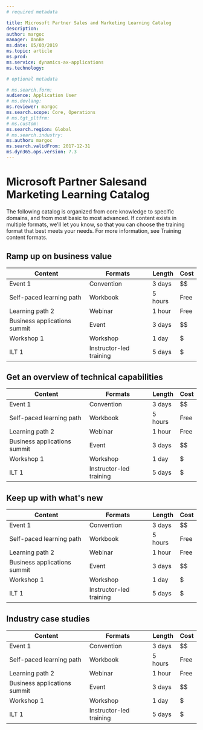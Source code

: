 ```yaml
---
# required metadata

title: Microsoft Partner Sales and Marketing Learning Catalog
description: 
author: margoc
manager: AnnBe
ms.date: 05/03/2019
ms.topic: article
ms.prod: 
ms.service: dynamics-ax-applications
ms.technology: 

# optional metadata

# ms.search.form:  
audience: Application User
# ms.devlang: 
ms.reviewer: margoc
ms.search.scope: Core, Operations
# ms.tgt_pltfrm: 
# ms.custom: 
ms.search.region: Global
# ms.search.industry: 
ms.author: margoc
ms.search.validFrom: 2017-12-31 
ms.dyn365.ops.version: 7.3
---
```


# Microsoft Partner Salesand Marketing Learning Catalog

The following catalog is organized from core knowledge to specific domains, and from most basic to most advanced. If content exists in multiple formats, we'll let you know, so that you can choose the training format that best meets your needs. For more information, see Training content formats. 

## Ramp up on business value

| Content                                                                                                      | Formats                 | Length | Cost |
|--------------------------------------------------------------------------------------------------------------|-------------------------|--------|------|
| Event 1                                                                                              |  Convention                       | 3 days       | $$     |
| Self-paced learning path                                                                                     | Workbook         | 5 hours  | Free      |
| Learning path 2                                                                                              | Webinar                 | 1 hour | Free |
| Business applications summit                                                                                 | Event                   |  3 days      | $$     |
| Workshop 1                                                                                                   | Workshop                | 1 day  | $    |
| ILT 1                                                                                                        | Instructor-led training | 5 days | $    |

## Get an overview of technical capabilities

| Content                                                                                                      | Formats                 | Length | Cost |
|--------------------------------------------------------------------------------------------------------------|-------------------------|--------|------|
| Event 1                                                                                              |  Convention                       | 3 days       | $$     |
| Self-paced learning path                                                                                     | Workbook         | 5 hours  | Free      |
| Learning path 2                                                                                              | Webinar                 | 1 hour | Free |
| Business applications summit                                                                                 | Event                   |  3 days      | $$     |
| Workshop 1                                                                                                   | Workshop                | 1 day  | $    |
| ILT 1                                                                                                        | Instructor-led training | 5 days | $    |

## Keep up with what's new

| Content                                                                                                      | Formats                 | Length | Cost |
|--------------------------------------------------------------------------------------------------------------|-------------------------|--------|------|
| Event 1                                                                                              |  Convention                       | 3 days       | $$     |
| Self-paced learning path                                                                                     | Workbook         | 5 hours  | Free      |
| Learning path 2                                                                                              | Webinar                 | 1 hour | Free |
| Business applications summit                                                                                 | Event                   |  3 days      | $$     |
| Workshop 1                                                                                                   | Workshop                | 1 day  | $    |
| ILT 1                                                                                                        | Instructor-led training | 5 days | $    |

## Industry case studies
| Content                                                                                                      | Formats                 | Length | Cost |
|--------------------------------------------------------------------------------------------------------------|-------------------------|--------|------|
| Event 1                                                                                              |  Convention                       | 3 days       | $$     |
| Self-paced learning path                                                                                     | Workbook         | 5 hours  | Free      |
| Learning path 2                                                                                              | Webinar                 | 1 hour | Free |
| Business applications summit                                                                                 | Event                   |  3 days      | $$     |
| Workshop 1                                                                                                   | Workshop                | 1 day  | $    |
| ILT 1                                                                                                        | Instructor-led training | 5 days | $    |
